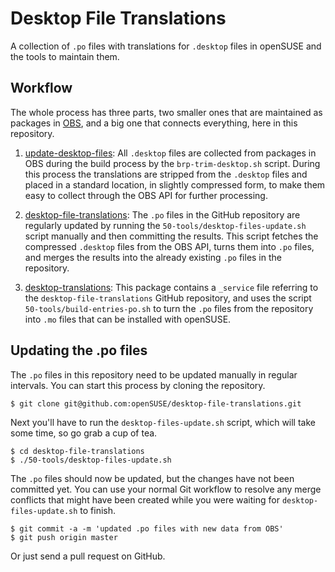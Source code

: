 # Desktop File Translations

  A collection of `.po` files with translations for `.desktop` files in openSUSE
  and the tools to maintain them.

## Workflow

  The whole process has three parts, two smaller ones that are maintained
  as packages in [OBS](https://build.opensuse.org/), and a big one that connects
  everything, here in this repository.

  1. [update-desktop-files](https://build.opensuse.org/package/show/openSUSE:Factory/update-desktop-files):
     All `.desktop` files are collected from packages in OBS during the build
     process by the `brp-trim-desktop.sh` script. During this process the
     translations are stripped from the `.desktop` files and placed in a
     standard location, in slightly compressed form, to make them easy to
     collect through the OBS API for further processing.

  2. [desktop-file-translations](https://github.com/openSUSE/desktop-file-translations):
     The `.po` files in the GitHub repository are regularly updated by running
     the `50-tools/desktop-files-update.sh` script manually and then committing
     the results. This script fetches the compressed `.desktop` files from the
     OBS API, turns them into `.po` files, and merges the results into the
     already existing `.po` files in the repository.

  3. [desktop-translations](https://build.opensuse.org/package/show/X11:common:Factory/desktop-translations):
     This package contains a `_service` file referring to the
     `desktop-file-translations` GitHub repository, and uses the script
     `50-tools/build-entries-po.sh` to turn the `.po` files from the repository
     into `.mo` files that can be installed with openSUSE.

## Updating the .po files

The `.po` files in this repository need to be updated manually in regular
intervals. You can start this process by cloning the repository.
```
$ git clone git@github.com:openSUSE/desktop-file-translations.git
```
Next you'll have to run the `desktop-files-update.sh` script, which will take
some time, so go grab a cup of tea.
```
$ cd desktop-file-translations
$ ./50-tools/desktop-files-update.sh
```
The `.po` files should now be updated, but the changes have not been committed
yet. You can use your normal Git workflow to resolve any merge conflicts that
might have been created while you were waiting for `desktop-files-update.sh` to
finish.
```
$ git commit -a -m 'updated .po files with new data from OBS'
$ git push origin master
```
Or just send a pull request on GitHub.
